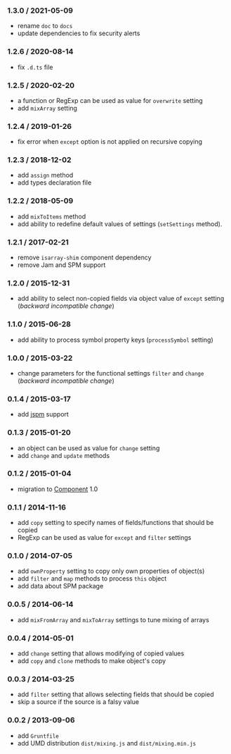 ### 1.3.0 / 2021-05-09

* rename `doc` to `docs`
* update dependencies to fix security alerts

### 1.2.6 / 2020-08-14

* fix `.d.ts` file

### 1.2.5 / 2020-02-20

* a function or RegExp can be used as value for `overwrite` setting
* add `mixArray` setting

### 1.2.4 / 2019-01-26

* fix error when `except` option is not applied on recursive copying

### 1.2.3 / 2018-12-02

* add `assign` method
* add types declaration file

### 1.2.2 / 2018-05-09

* add `mixToItems` method
* add ability to redefine default values of settings (`setSettings` method).

### 1.2.1 / 2017-02-21

* remove `isarray-shim` component dependency
* remove Jam and SPM support

### 1.2.0 / 2015-12-31

* add ability to select non-copied fields via object value of `except` setting (_backward incompatible change_)

### 1.1.0 / 2015-06-28

* add ability to process symbol property keys (`processSymbol` setting)

### 1.0.0 / 2015-03-22

* change parameters for the functional settings `filter` and `change` (_backward incompatible change_)

### 0.1.4 / 2015-03-17

* add [jspm](https://jspm.io) support

### 0.1.3 / 2015-01-20

* an object can be used as value for `change` setting
* add `change` and `update` methods

### 0.1.2 / 2015-01-04

* migration to [Component](https://github.com/componentjs/component) 1.0

### 0.1.1 / 2014-11-16

* add `copy` setting to specify names of fields/functions that should be copied
* RegExp can be used as value for `except` and `filter` settings

### 0.1.0 / 2014-07-05

* add `ownProperty` setting to copy only own properties of object(s)
* add `filter` and `map` methods to process `this` object
* add data about SPM package

### 0.0.5 / 2014-06-14

* add `mixFromArray` and `mixToArray` settings to tune mixing of arrays

### 0.0.4 / 2014-05-01

* add `change` setting that allows modifying of copied values
* add `copy` and `clone` methods to make object's copy

### 0.0.3 / 2014-03-25

* add `filter` setting that allows selecting fields that should be copied
* skip a source if the source is a falsy value

### 0.0.2 / 2013-09-06

* add `Gruntfile`
* add UMD distribution `dist/mixing.js` and  `dist/mixing.min.js`
